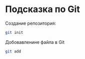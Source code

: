 # Подсказка по Git

Создание репозитория:
```sh
git init
```
Добовавленине файла в Git
```sh
git add
```
